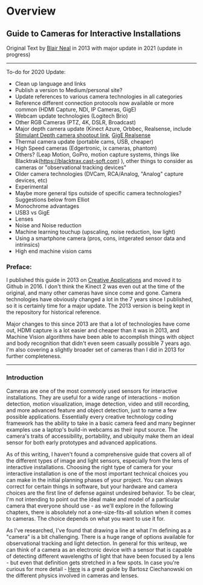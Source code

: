 # Overview

###

## Guide to Cameras for Interactive Installations

Original Text by [Blair Neal](http://blairneal.com) in 2013 with major update in 2021 (update in progress)

***

To-do for 2020 Update:

* Clean up language and links
* Publish a version to Medium/personal site?
* Update references to various camera technologies in all categories
* Reference different connection protocols now available or more common (HDMI Capture, NDI, IP Cameras, GigE)
* Webcam update technologies (Logitech Brio)
* Other RGB Cameras (PTZ, 4K, DSLR, Broadcast)
* Major depth camera update (Kinect Azure, Orbbec, Realsense, include [Stimulant Depth camera shootout link](https://stimulant.com/depth-sensor-shootout-2/), [GigE Realsense](https://imaging.framos.com/cpc/en/d435e/?keyword=Realsense+GigE+Camera\&gclid=EAIaIQobChMIsqmywIPU5wIViJOzCh2NZQYsEAAYASAAEgIg7fD\_BwE)
* Thermal camera update (portable cams, USB, cheaper)
* High Speed cameras (Edgertronic, ix cameras, phantom)
* Others? (Leap Motion, GoPro, motion capture systems, things like Blacktrak(https://blacktrax.cast-soft.com) ), other things to consider as cameras or "observational tracking devices"
* Older camera technologies (DVCam, RCA/Analog, "Analog" capture devices, etc)
* Experimental
* Maybe more general tips outside of specific camera technologies? Suggestions below from Elliot
* Monochrome advantages
* USB3 vs GigE
* Lenses
* Noise and Noise reduction
* Machine learning touchup (upscaling, noise reduction, low light)
* Using a smartphone camera (pros, cons, intgerated sensor data and intrinsics)
* High end machine vision cams

### **Preface:**

I published this guide in 2013 on [Creative Applications](http://creativeapplications.net) and moved it to Github in 2016. I don't think the Kinect 2 was even out at the time of the original, and many other cameras have since come and gone. Camera technologies have obviously changed a lot in the 7 years since I published, so it is certainly time for a major update. The 2013 version is being kept in the repository for historical reference.

Major changes to this since 2013 are that a lot of technologies have come out, HDMI capture is a lot easier and cheaper than it was in 2013, and Machine Vision algorithms have been able to accomplish things with object and body recognition that didn't even seem casually possible 7 years ago. I'm also covering a slightly broader set of cameras than I did in 2013 for further completeness.

***

### **Introduction**

Cameras are one of the most commonly used sensors for interactive installations. They are useful for a wide range of interactions - motion detection, motion visualization, image detection, video and still recording, and more advanced feature and object detection, just to name a few possible applications. Essentially every creative technology coding framework has the ability to take in a basic camera feed and many beginner examples use a laptop's build-in webcams as their input source. The camera's traits of accessibility, portability, and ubiquity make them an ideal sensor for both early prototypes and advanced applications.

As of this writing, I haven't found a comprehensive guide that covers all of the different types of image and light sensors, especially from the lens of interactive installations. Choosing the right type of camera for your interactive installation is one of the most important technical choices you can make in the initial planning phases of your project. You can always correct for certain things in software, but your hardware and camera choices are the first line of defense against undesired behavior. To be clear, I'm not intending to point out the ideal make and model of a particular camera that everyone should use - as we'll explore in the following chapters, there is absolutely not a one-size-fits-all solution when it comes to cameras. The choice depends on what you want to use it for.

As I've researched, I've found that drawing a line at what I'm defining as a "camera" is a bit challenging. There is a huge range of options available for observational tracking and light detection. In general for this writeup, we can think of a camera as an electronic device with a sensor that is capable of detecting different wavelengths of light that have been focused by a lens - but even that definition gets stretched in a few spots. In case you're curious for more detail - [Here](https://ciechanow.ski/cameras-and-lenses/) is a great guide by Bartosz Ciechanowski on the different physics involved in cameras and lenses.

